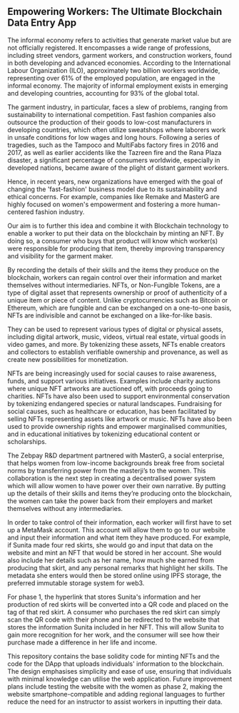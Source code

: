 ## Empowering Workers: The Ultimate Blockchain Data Entry App

The informal economy refers to activities that generate market value but are not officially registered. It encompasses a wide range of professions, including street vendors, garment workers, and construction workers, found in both developing and advanced economies. According to the International Labour Organization (ILO), approximately two billion workers worldwide, representing over 61% of the employed population, are engaged in the informal economy. The majority of informal employment exists in emerging and developing countries, accounting for 93% of the global total.

The garment industry, in particular, faces a slew of problems, ranging from sustainability to international competition. Fast fashion companies also outsource the production of their goods to low-cost manufacturers in developing countries, which often utilize sweatshops where laborers work in unsafe conditions for low wages and long hours. Following a series of tragedies, such as the Tampoco and MultiFabs factory fires in 2016 and 2017, as well as earlier accidents like the Tazreen fire and the Rana Plaza disaster, a significant percentage of consumers worldwide, especially in developed nations, became aware of the plight of distant garment workers.

Hence, in recent years, new organizations have emerged with the goal of changing the 'fast-fashion' business model due to its sustainability and ethical concerns. For example, companies like Remake and MasterG are highly focused on women's empowerment and fostering a more human-centered fashion industry.

Our aim is to further this idea and combine it with Blockchain technology to enable a worker to put their data on the blockchain by minting an NFT. By doing so, a consumer who buys that product will know which worker(s) were responsible for producing that item, thereby improving transparency and visibility for the garment maker.

By recording the details of their skills and the items they produce on the blockchain, workers can regain control over their information and market themselves without intermediaries. NFTs, or Non-Fungible Tokens, are a type of digital asset that represents ownership or proof of authenticity of a unique item or piece of content. Unlike cryptocurrencies such as Bitcoin or Ethereum, which are fungible and can be exchanged on a one-to-one basis, NFTs are indivisible and cannot be exchanged on a like-for-like basis.

They can be used to represent various types of digital or physical assets, including digital artwork, music, videos, virtual real estate, virtual goods in video games, and more. By tokenizing these assets, NFTs enable creators and collectors to establish verifiable ownership and provenance, as well as create new possibilities for monetization.

NFTs are being increasingly used for social causes to raise awareness, funds, and support various initiatives. Examples include charity auctions where unique NFT artworks are auctioned off, with proceeds going to charities. NFTs have also been used to support environmental conservation by tokenizing endangered species or natural landscapes. Fundraising for social causes, such as healthcare or education, has been facilitated by selling NFTs representing assets like artwork or music. NFTs have also been used to provide ownership rights and empower marginalised communities, and in educational initiatives by tokenizing educational content or scholarships.

The Zebpay R&D department partnered with MasterG, a social enterprise, that helps women from low-income backgrounds break free from societal norms by transferring power from the masterji’s to the women. This collaboration is the next step in creating a decentralised power system which will allow women to have power over their own narrative. By putting up the details of their skills and items they’re producing onto the blockchain, the women can take the power back from their employers and market themselves without any intermediaries.

In order to take control of their information, each worker will first have to set up a MetaMask account. This account will allow them to go to our website and input their information and what item they have produced. For example, if Sunita made four red skirts, she would go and input that data on the website and mint an NFT that would be stored in her account. She would also include her details such as her name, how much she earned from producing that skirt, and any personal remarks that highlight her skills. The metadata she enters would then be stored online using IPFS storage, the preferred immutable storage system for web3.

For phase 1, the hyperlink that stores Sunita's information and her production of red skirts will be converted into a QR code and placed on the tag of that red skirt. A consumer who purchases the red skirt can simply scan the QR code with their phone and be redirected to the website that stores the information Sunita included in her NFT. This will allow Sunita to gain more recognition for her work, and the consumer will see how their purchase made a difference in her life and income.

This repository contains the base solidity code for minting NFTs and the code for the DApp that uploads individuals' information to the blockchain. The design emphasises simplicity and ease of use, ensuring that individuals with minimal knowledge can utilise the web application. Future improvement plans include testing the website with the women as phase 2, making the website smartphone-compatible and adding regional languages to further reduce the need for an instructor to assist workers in inputting their data.
